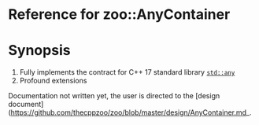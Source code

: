 # Reference for zoo::AnyContainer

# Synopsis

1. Fully implements the contract for C++ 17 standard library [`std::any`](http://en.cppreference.com/w/cpp/utility/any)
2. Profound extensions

Documentation not written yet, the user is directed to the [design document](https://github.com/thecppzoo/zoo/blob/master/design/AnyContainer.md_.
